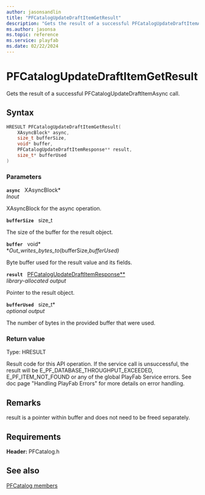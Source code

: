 ```yaml
---
author: jasonsandlin
title: "PFCatalogUpdateDraftItemGetResult"
description: "Gets the result of a successful PFCatalogUpdateDraftItemAsync call."
ms.author: jasonsa
ms.topic: reference
ms.service: playfab
ms.date: 02/22/2024
---
```


# PFCatalogUpdateDraftItemGetResult  

Gets the result of a successful PFCatalogUpdateDraftItemAsync call.  

## Syntax  
  
```cpp
HRESULT PFCatalogUpdateDraftItemGetResult(  
    XAsyncBlock* async,  
    size_t bufferSize,  
    void* buffer,  
    PFCatalogUpdateDraftItemResponse** result,  
    size_t* bufferUsed  
)  
```  
  
### Parameters  
  
**`async`** &nbsp; XAsyncBlock*  
*_Inout_*  
  
XAsyncBlock for the async operation.  
  
**`bufferSize`** &nbsp; size_t  
  
The size of the buffer for the result object.  
  
**`buffer`** &nbsp; void*  
*_Out_writes_bytes_to_(bufferSize,*bufferUsed)*  
  
Byte buffer used for the result value and its fields.  
  
**`result`** &nbsp; [PFCatalogUpdateDraftItemResponse**](../../pfcatalogtypes/structs/pfcatalogupdatedraftitemresponse.md)  
*library-allocated output*  
  
Pointer to the result object.  
  
**`bufferUsed`** &nbsp; size_t*  
*optional output*  
  
The number of bytes in the provided buffer that were used.  
  
  
### Return value
Type: HRESULT
  
Result code for this API operation. If the service call is unsuccessful, the result will be E_PF_DATABASE_THROUGHPUT_EXCEEDED, E_PF_ITEM_NOT_FOUND or any of the global PlayFab Service errors. See doc page "Handling PlayFab Errors" for more details on error handling.
  
## Remarks  
  
result is a pointer within buffer and does not need to be freed separately.
  
## Requirements  
  
**Header:** PFCatalog.h
  
## See also  
[PFCatalog members](../pfcatalog_members.md)  

  
  

